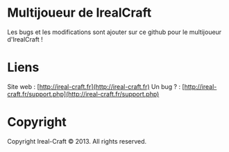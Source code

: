 Multijoueur de IrealCraft
=====

Les bugs et les modifications sont ajouter sur ce github pour le multijoueur d'IrealCraft ! 


Liens
=====

Site web : [http://ireal-craft.fr](http://ireal-craft.fr)
Un bug ? : [http://ireal-craft.fr/support.php](http://ireal-craft.fr/support.php)


Copyright
=====

Copyright Ireal-Craft © 2013. All rights reserved.
